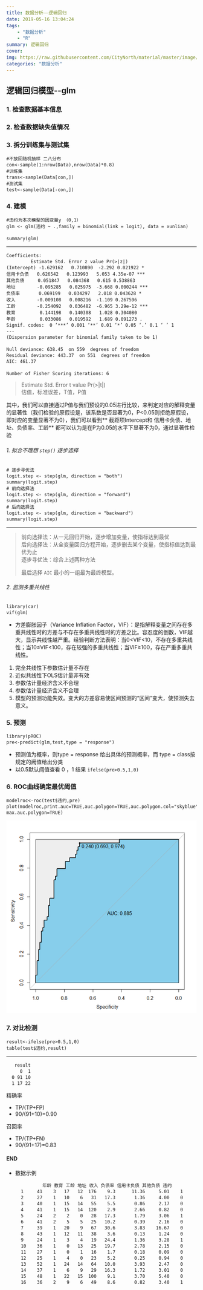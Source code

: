 ```yaml
---
title: 数据分析——逻辑回归
date: 2019-05-16 13:04:24
tags: 
	- "数据分析"
	- "R"
summary: 逻辑回归
cover: 
img: https://raw.githubusercontent.com/CityNorth/material/master/image/logic-.png
categories: "数据分析"
---
```


## 逻辑回归模型--glm

### 1. 检查数据基本信息

### 2. 检查数据缺失值情况

### 3. 拆分训练集与测试集

	#不放回随机抽样 二八分布
	con<-sample(1:nrow(Data),nrow(Data)*0.8)
	#训练集
	trans<-sample(Data[con,])
	#测试集
	test<-sample(Data[-con,])

### 4. 建模
	
	#违约为本次模型的因变量y （0,1）
	glm <- glm(违约 ~ .,family = binomial(link = logit), data = xunlian)
	
	summary(glm)

---

	Coefficients:
             Estimate Std. Error z value Pr(>|z|)    
	(Intercept) -1.629162   0.710890  -2.292 0.021922 *  
	信用卡负债   0.626542   0.123993   5.053 4.35e-07 ***
	其他负债     0.051847   0.084368   0.615 0.538863    
	地址        -0.095285   0.025975  -3.668 0.000244 ***
	负债率       0.069199   0.034297   2.018 0.043628 *  
	收入        -0.009108   0.008216  -1.109 0.267596    
	工龄        -0.254092   0.036482  -6.965 3.29e-12 ***
	教育         0.144198   0.140308   1.028 0.304080    
	年龄         0.033086   0.019592   1.689 0.091273 .  
	Signif. codes:  0 ‘***’ 0.001 ‘**’ 0.01 ‘*’ 0.05 ‘.’ 0.1 ‘ ’ 1
	---
	(Dispersion parameter for binomial family taken to be 1)

    Null deviance: 638.45  on 559  degrees of freedom
	Residual deviance: 443.37  on 551  degrees of freedom
	AIC: 461.37

	Number of Fisher Scoring iterations: 6

> Estimate Std. Error t value Pr(>|t|)   
> 估值，标准误差，T值，P值  

其中，我们可以直接通过P值与我们预设的0.05进行比较，来判定对应的解释变量的显著性（我们检验的原假设是，该系数是否显著为0，P<0.05则拒绝原假设，即对应的变量显著不为0），我们可以看到** 截距项Intercept和 信用卡负债、地址、负债率、工龄** 都可以认为是在P为0.05的水平下显著不为0，通过显著性检验

###### 1. 拟合不理想 `step()` 逐步选择

	# 逐步寻优法
	logit.step <- step(glm, direction = "both")
	summary(logit.step)
	# 前向选择法
	logit.step <- step(glm, direction = "forward")
	summary(logit.step)
	# 后向选择法
	logit.step <- step(glm, direction = "backward")
	summary(logit.step)

 ---
	
 > 前向选择法：从一元回归开始，逐步增加变量，使指标达到最优  
 > 后向选择法：从全变量回归方程开始，逐步删去某个变量，使指标值达到最优为止  
 > 逐步寻优法：综合上述两种方法 
 > 
 > 最后选择  `AIC` 最小的一组最为最终模型。 
 
###### 2. 监测多重共线性
	library(car)
	vif(glm)
* 方差膨胀因子（Variance Inflation Factor，VIF）：是指解释变量之间存在多重共线性时的方差与不存在多重共线性时的方差之比。容忍度的倒数，VIF越大，显示共线性越严重。经验判断方法表明：当0<VIF<10，不存在多重共线性；当10≤VIF<100，存在较强的多重共线性；当VIF≥100，存在严重多重共线性。

 1. 完全共线性下参数估计量不存在
 2. 近似共线性下OLS估计量非有效
 3. 参数估计量经济含义不合理
 4. 参数估计量经济含义不合理
 5. 模型的预测功能失效。变大的方差容易使区间预测的“区间”变大，使预测失去意义。
    
### 5. 预测
	library(pROC)
	pre<-predict(glm,test,type = "response")
* 预测值为概率，则type = response 给出具体的预测概率，而 type = class按规定的阙值给出分类  
* 以0.5默认阈值查看 0 ，1 结果  `ifelse(pre>0.5,1,0)`
 
### 6. ROC曲线确定最优阈值 
	
	modelroc<-roc(test$违约,pre)  
	plot(modelroc,print.auc=TRUE,auc.polygon=TRUE,auc.polygon.col="skyblue",print.thres=TRUE, max.auc.polygon=TRUE)

![](逻辑回归/Rplot.png) 	

### 7. 对比检测

	result<-ifelse(pre>0.5,1,0)
	table(test$违约,result)

---
	   result
	     0  1
	  0 91 10
	  1 17 22

精确率   

* TP/(TP+FP)
* 90/(91+10)=0.90
 
召回率

 * TP/(TP+FN)
 * 90/(91+17)=0.83

#### END
* 数据示例    

			    年龄 教育 工龄 地址 收入 负债率 信用卡负债 其他负债 违约
		1     41    3   17   12  176    9.3      11.36     5.01    1
		2     27    1   10    6   31   17.3       1.36     4.00    0
		3     40    1   15   14   55    5.5       0.86     2.17    0
		4     41    1   15   14  120    2.9       2.66     0.82    0
		5     24    2    2    0   28   17.3       1.79     3.06    1
		6     41    2    5    5   25   10.2       0.39     2.16    0
		7     39    1   20    9   67   30.6       3.83    16.67    0
		8     43    1   12   11   38    3.6       0.13     1.24    0
		9     24    1    3    4   19   24.4       1.36     3.28    1
		10    36    1    0   13   25   19.7       2.78     2.15    0
		11    27    1    0    1   16    1.7       0.18     0.09    0
		12    25    1    4    0   23    5.2       0.25     0.94    0
		13    52    1   24   14   64   10.0       3.93     2.47    0
		14    37    1    6    9   29   16.3       1.72     3.01    0
		15    48    1   22   15  100    9.1       3.70     5.40    0
		16    36    2    9    6   49    8.6       0.82     3.40    1	
				